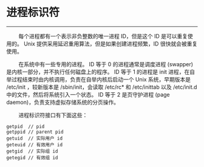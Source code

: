 # 进程标识符
***

&emsp;&emsp;
每个进程都有一个表示非负整数的唯一进程 ID，但是这个 ID 是可以重复使用的。
Unix 提供采用延迟重用算法，但是如果创建进程频繁，ID 很快就会被重复使用。

&emsp;&emsp;
在系统中有一些专用的进程。
ID 等于 0 的进程通常是调度进程 (swapper) 是内核一部分，并不执行任何磁盘上的程序。
ID 等于 1 的进程是 init 进程，在自举过程结束时由内核调用，负责在自举内核后启动一个 Unix 系统，早期版本是 /etc/init ，较新版本是 /sbin/init，会读取 /etc/rc* 和 /etc/inittab 以及 /etc/init.d 中的文件，然后将系统引入一个状态。
ID 等于 2 是页守护进程 (page daemon)，负责支持虚拟存储系统的分页操作。

&emsp;&emsp;
进程标识符接口有下面这些：

    getpid  // pid
    getppid // parent pid
    getuid  // 实际用户 id
    geteuid // 有效用户 id
    getgid  // 实际组 id
    getegid // 有效组 id